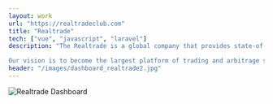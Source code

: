 ```yaml
---
layout: work
url: "https://realtradeclub.com"
title: "Realtrade"
tech: ["vue", "javascript", "laravel"]
description: "The Realtrade is a global company that provides state-of-the-art technology and intelligence. Our mission is to offer the best experience of trading services and arbitration of cryptocurrencies, with unique characteristics that provide total security and control of custody of third-party capital. We adopt transparency as the main pillar to guide all our actions and we prioritize excellence in service delivery.

Our vision is to become the largest platform of trading and arbitrage services of cryptocurrencies until the year 2023, representing 10% (ten percent) of the custody amounts in the world’s market share."
header: "/images/dashboard_realtrade2.jpg"
---
```


![Realtrade Dashboard](/images/dashboard_realtrade.jpg)
